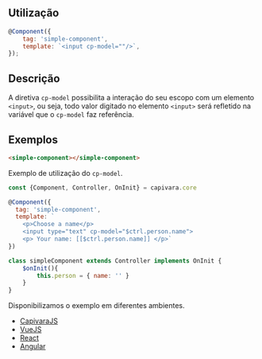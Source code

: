 ## Utilização
```js
@Component({
    tag: 'simple-component',
    template: `<input cp-model=""/>`,
});
```
## Descrição

A diretiva `cp-model` possibilita a interação do seu escopo com um elemento `<input>`, ou seja, todo valor digitado no elemento `<input>` será refletido na variável que o `cp-model` faz referência.

## Exemplos

```HTML
<simple-component></simple-component>
```

Exemplo de utilização do `cp-model`.

```js
const {Component, Controller, OnInit} = capivara.core

@Component({
  tag: 'simple-component', 
  template: `
    <p>Choose a name</p>
    <input type="text" cp-model="$ctrl.person.name">
    <p> Your name: [[$ctrl.person.name]] </p>`
})

class simpleComponent extends Controller implements OnInit {
    $onInit(){
        this.person = { name: '' }
    }
}
```
Disponibilizamos o exemplo em diferentes ambientes.
* [CapivaraJS](https://jsfiddle.net/jcanabarro/zf8gqh0d/402/)
* [VueJS](http://jsfiddle.net/jcanabarro/ygznj9mt/82/)
* [React](http://jsfiddle.net/jcanabarro/td4v7qqd/369/)
* [Angular](https://jsfiddle.net/t0b8xxfj/149/)